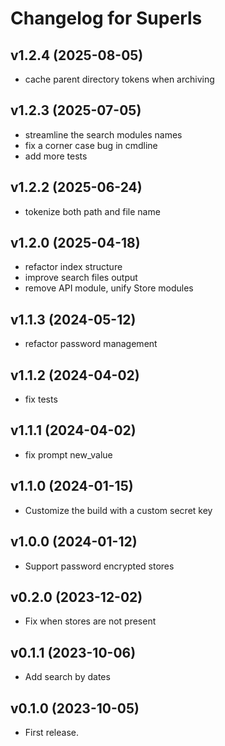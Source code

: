 # Changelog for Superls

## v1.2.4  (2025-08-05)
 * cache parent directory tokens when archiving

## v1.2.3  (2025-07-05)
 * streamline the search modules names
 * fix a corner case bug in cmdline
 * add more tests

## v1.2.2  (2025-06-24)
 * tokenize both path and file name

 ## v1.2.0  (2025-04-18)
 * refactor index structure
 * improve search files output
 * remove API module, unify Store modules

## v1.1.3  (2024-05-12)
 * refactor password management

## v1.1.2  (2024-04-02)
 * fix tests

## v1.1.1  (2024-04-02)
 * fix prompt new_value

## v1.1.0  (2024-01-15)

 * Customize the build with a custom secret key

## v1.0.0 (2024-01-12)

 * Support password encrypted stores 

## v0.2.0 (2023-12-02)

 * Fix when stores are not present

## v0.1.1 (2023-10-06)

 * Add search by dates

## v0.1.0 (2023-10-05)

  * First release.
